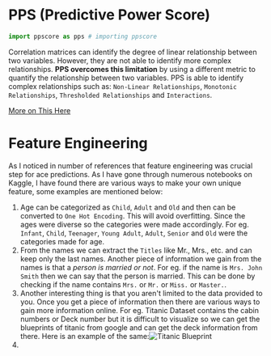 # PPS (Predictive Power Score)
```python
import ppscore as pps # importing ppscore
```
Correlation matrices can identify the degree of linear relationship between two variables. However, they are not able to identify more complex relationships. __PPS overcomes this limitation__ by using a different metric to quantify the relationship between two variables. PPS is able to identify complex relationships such as: `Non-Linear Relationships`, `Monotonic Relationships`, `Thresholded Relationships` and `Interactions`.

[More on This Here](https://towardsdatascience.com/rip-correlation-introducing-the-predictive-power-score-3d90808b9598)

# Feature Engineering
As I noticed in number of references that feature engineering was crucial step for ace predictions. As I have gone through numerous notebooks on Kaggle, I have found there are various ways to make your own unique feature, some examples are mentioned below:
1. Age can be categorized as `Child`, `Adult` and `Old` and then can be converted to `One Hot Encoding`. This will avoid overfitting. Since the ages were diverse so the categories were made accordingly. For eg. `Infant`, `Child`, `Teenager`, `Young Adult`, `Adult`, `Senior` and `Old` were the categories made for age.
2. From the names we can extract the `Titles` like Mr., Mrs., etc. and can keep only the last names. Another piece of information we gain from the names is that a _person is married or not_. For eg. if the name is `Mrs. John Smith` then we can say that the person is married. This can be done by checking if the name contains `Mrs.` or `Mr.` or `Miss.` or `Master.`.
3. Another interesting thing is that you aren't limited to the data provided to you. Once you get a piece of information then there are various ways to gain more information online. For eg. Titanic Dataset contains the cabin numbers or Deck number but it is difficult to visualize so we can get the blueprints of titanic from google and can get the deck information from there. Here is an example of the same:![Titanic Blueprint](https://vignette.wikia.nocookie.net/titanic/images/f/f9/Titanic_side_plan.png/revision/latest?cb=20180322183733)
4. 